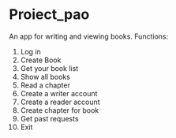 # Proiect_pao
 
 An app for writing and viewing books.
 Functions:
 1. Log in
 2. Create Book
 3. Get your book list
4. Show all books
5. Read a chapter
6. Create a writer account
7. Create a reader account
8. Create chapter for book
9. Get past requests
10. Exit